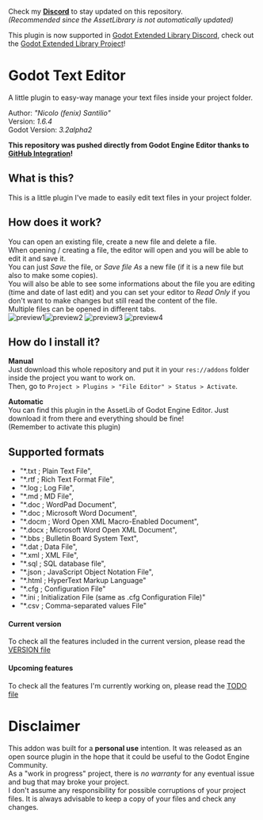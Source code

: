 Check my **[Discord](https://discord.gg/KnJGY9S)** to stay updated on this repository.  
*(Recommended since the AssetLibrary is not automatically updated)*  

This plugin is now supported in [Godot Extended Library Discord](https://discord.gg/JNrcucg), check out the [Godot Extended Library Project](https://github.com/godot-extended-libraries)!

# Godot Text Editor
A little plugin to easy-way manage your text files inside your project folder. 

Author: *"Nicolo (fenix) Santilio"*  
Version: *1.6.4*  
Godot Version: *3.2alpha2*  

**This repository was pushed directly from Godot Engine Editor thanks to [GitHub Integration](https://github.com/fenix-hub/godot-engine.github-integration)!**  

## What is this?
This is a little plugin I've made to easily edit text files in your project folder.  

## How does it work?
You can open an existing file, create a new file and delete a file.  
When opening / creating a file, the editor will open and you will be able to edit it and save it.  
You can just *Save* the file, or *Save file As* a new file (if it is a new file but also to make some copies).  
You will also be able to see some informations about the file you are editing (time and date of last edit) and you can set your editor to *Read Only* if you don't want to make changes but still read the content of the file.  
Multiple files can be opened in different tabs.  
![preview1](https://i.imgur.com/BbZzKzD.png)![preview2](https://i.imgur.com/asggk4f.png) ![preview3](https://i.imgur.com/omReRZr.png) ![preview4](https://i.imgur.com/d8pMJsE.png) 

## How do I install it?
**Manual**  
Just download this whole repository and put it in your `res://addons` folder inside the project you want to work on.  
Then, go to `Project > Plugins > "File Editor" > Status > Activate`.  

**Automatic**  
You can find this plugin in the AssetLib of Godot Engine Editor. Just download it from there and everything should be fine!  
(Remember to activate this plugin)  

## Supported formats
+ "*.txt ; Plain Text File", 
+ "*.rtf ; Rich Text Format File", 
+ "*.log ; Log File", 
+ "*.md ; MD File",
+ "*.doc ; WordPad Document",
+ "*.doc ; Microsoft Word Document",
+ "*.docm ; Word Open XML Macro-Enabled Document",
+ "*.docx ; Microsoft Word Open XML Document",
+ "*.bbs ; Bulletin Board System Text",
+ "*.dat ; Data File",
+ "*.xml ; XML File",
+ "*.sql ; SQL database file",
+ "*.json ; JavaScript Object Notation File",  
+ "*.html ; HyperText Markup Language"
+ "*.cfg ; Configuration File"
+ "*.ini ; Initialization File (same as .cfg Configuration File)"  
+ "*.csv ; Comma-separated values File"

#### Current version
To check all the features included in the current version, please read the [VERSION file](./VERSION.md)

#### Upcoming features
To check all the features I'm currently working on, please read the [TODO file](./TODO.md)

#  Disclaimer  
This addon was built for a **personal use** intention. It was released as an open source plugin in the hope that it could be useful to the Godot Engine Community.  
As a "work in progress" project, there is *no warranty* for any eventual issue and bug that may broke your project.  
I don't assume any responsibility for possible corruptions of your project files. It is always advisable to keep a copy of your files and check any changes.